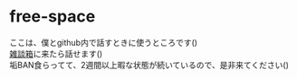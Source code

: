 # free-space
ここは、僕とgithub内で話すときに使うところです()  
[雑談箱](https://github.com/CROUD7/free-space/issues/1)に来たら話せます()  
垢BAN食らってて、2週間以上暇な状態が続いているので、是非来てください()

